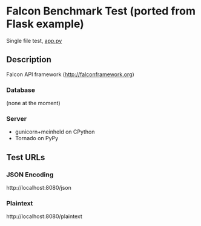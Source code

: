 # Falcon Benchmark Test (ported from Flask example)

Single file test, [app.py](app.py)

## Description

Falcon API framework (http://falconframework.org)

### Database

(none at the moment)

### Server

* gunicorn+meinheld on CPython
* Tornado on PyPy

## Test URLs
### JSON Encoding

http://localhost:8080/json

### Plaintext

http://localhost:8080/plaintext
